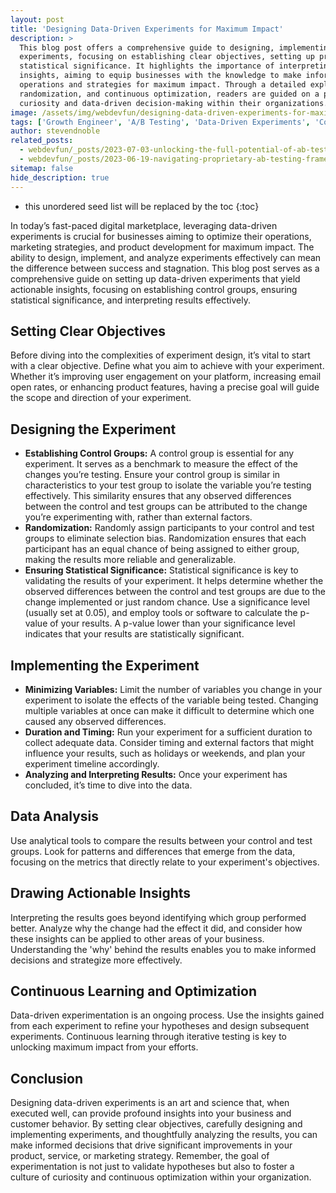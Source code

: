 ```yaml
---
layout: post
title: 'Designing Data-Driven Experiments for Maximum Impact'
description: >
  This blog post offers a comprehensive guide to designing, implementing, and analyzing data-driven
  experiments, focusing on establishing clear objectives, setting up proper control groups, and ensuring
  statistical significance. It highlights the importance of interpreting experimental results for actionable
  insights, aiming to equip businesses with the knowledge to make informed decisions that optimize
  operations and strategies for maximum impact. Through a detailed exploration of experiment design,
  randomization, and continuous optimization, readers are guided on a path to fostering a culture of
  curiosity and data-driven decision-making within their organizations.
image: /assets/img/webdevfun/designing-data-driven-experiments-for-maximum-impact.jpg
tags: ['Growth Engineer', 'A/B Testing', 'Data-Driven Experiments', 'Control Groups', 'Statistical Significance', 'Randomization Techniques', 'Analyzing Experimental Data', 'Actionable Insights']
author: stevendnoble
related_posts:
  - webdevfun/_posts/2023-07-03-unlocking-the-full-potential-of-ab-testing-a-deep-dive-into-down-funnel-metrics.md
  - webdevfun/_posts/2023-06-19-navigating-proprietary-ab-testing-frameworks-innovations-and-implications-for-marketers.md
sitemap: false
hide_description: true
---
```


* this unordered seed list will be replaced by the toc
{:toc}

In today’s fast-paced digital marketplace, leveraging data-driven experiments is crucial for businesses aiming to optimize their operations, marketing strategies, and product development for maximum impact. The ability to design, implement, and analyze experiments effectively can mean the difference between success and stagnation. This blog post serves as a comprehensive guide on setting up data-driven experiments that yield actionable insights, focusing on establishing control groups, ensuring statistical significance, and interpreting results effectively.

## Setting Clear Objectives

Before diving into the complexities of experiment design, it’s vital to start with a clear objective. Define what you aim to achieve with your experiment. Whether it’s improving user engagement on your platform, increasing email open rates, or enhancing product features, having a precise goal will guide the scope and direction of your experiment.

## Designing the Experiment

* **Establishing Control Groups:** A control group is essential for any experiment. It serves as a benchmark to measure the effect of the changes you’re testing. Ensure your control group is similar in characteristics to your test group to isolate the variable you’re testing effectively. This similarity ensures that any observed differences between the control and test groups can be attributed to the change you’re experimenting with, rather than external factors.
* **Randomization:** Randomly assign participants to your control and test groups to eliminate selection bias. Randomization ensures that each participant has an equal chance of being assigned to either group, making the results more reliable and generalizable.
* **Ensuring Statistical Significance:** Statistical significance is key to validating the results of your experiment. It helps determine whether the observed differences between the control and test groups are due to the change implemented or just random chance. Use a significance level (usually set at 0.05), and employ tools or software to calculate the p-value of your results. A p-value lower than your significance level indicates that your results are statistically significant.

## Implementing the Experiment

* **Minimizing Variables:** Limit the number of variables you change in your experiment to isolate the effects of the variable being tested. Changing multiple variables at once can make it difficult to determine which one caused any observed differences.
* **Duration and Timing:** Run your experiment for a sufficient duration to collect adequate data. Consider timing and external factors that might influence your results, such as holidays or weekends, and plan your experiment timeline accordingly.
* **Analyzing and Interpreting Results:** Once your experiment has concluded, it’s time to dive into the data.

## Data Analysis

Use analytical tools to compare the results between your control and test groups. Look for patterns and differences that emerge from the data, focusing on the metrics that directly relate to your experiment's objectives.

## Drawing Actionable Insights

Interpreting the results goes beyond identifying which group performed better. Analyze why the change had the effect it did, and consider how these insights can be applied to other areas of your business. Understanding the 'why' behind the results enables you to make informed decisions and strategize more effectively.

## Continuous Learning and Optimization

Data-driven experimentation is an ongoing process. Use the insights gained from each experiment to refine your hypotheses and design subsequent experiments. Continuous learning through iterative testing is key to unlocking maximum impact from your efforts.

## Conclusion

Designing data-driven experiments is an art and science that, when executed well, can provide profound insights into your business and customer behavior. By setting clear objectives, carefully designing and implementing experiments, and thoughtfully analyzing the results, you can make informed decisions that drive significant improvements in your product, service, or marketing strategy. Remember, the goal of experimentation is not just to validate hypotheses but also to foster a culture of curiosity and continuous optimization within your organization.